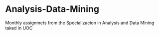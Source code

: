 # Analysis-Data-Mining
Monthly assignmets from the Specializacion in Analysis and Data Mining taked in UOC
